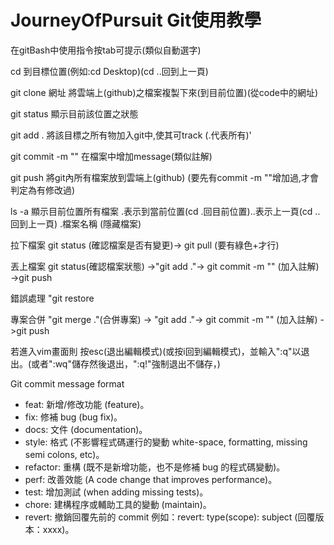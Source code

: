 # JourneyOfPursuit Git使用教學
在gitBash中使用指令按tab可提示(類似自動選字)

cd 到目標位置(例如:cd Desktop)(cd ..回到上一頁)

git clone 網址 將雲端上(github)之檔案複製下來(到目前位置)(從code中的網址)

git status 顯示目前該位置之狀態

git add . 將該目標之所有物加入git中,使其可track (.代表所有)'

git commit -m "" 在檔案中增加message(類似註解)

git push 將git內所有檔案放到雲端上(github) (要先有commit -m ""增加過,才會判定為有修改過)

ls -a 顯示目前位置所有檔案 .表示到當前位置(cd .回目前位置)..表示上一頁(cd ..回到上一頁) .檔案名稱 (隱藏檔案)

拉下檔案
git status (確認檔案是否有變更)-> git pull  (要有綠色+才行)


丟上檔案
git status(確認檔案狀態) ->"git add ."-> git commit -m "" (加入註解) ->git push

錯誤處理
"git restore 

專案合併
"git merge ."(合併專案) -> "git add ."-> git commit -m "" (加入註解) ->git push

若進入vim畫面則
按esc(退出編輯模式)(或按i回到編輯模式)，並輸入":q"以退出。(或者":wq"儲存然後退出，":q!"強制退出不儲存，)

Git commit message format
- feat: 新增/修改功能 (feature)。
- fix: 修補 bug (bug fix)。
- docs: 文件 (documentation)。
- style: 格式 (不影響程式碼運行的變動 white-space, formatting, missing semi colons, etc)。
- refactor: 重構 (既不是新增功能，也不是修補 bug 的程式碼變動)。
- perf: 改善效能 (A code change that improves performance)。
- test: 增加測試 (when adding missing tests)。
- chore: 建構程序或輔助工具的變動 (maintain)。
- revert: 撤銷回覆先前的 commit 例如：revert: type(scope): subject (回覆版本：xxxx)。
